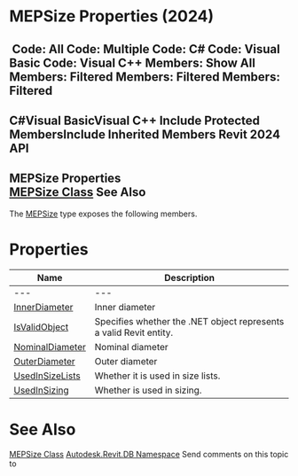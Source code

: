 # MEPSize Properties (2024)

﻿
 Code: All Code: Multiple Code: C# Code: Visual Basic Code: Visual C++  Members: Show All Members: Filtered Members: Filtered Members: Filtered   
---  
C#Visual BasicVisual C++
Include Protected MembersInclude Inherited Members
Revit 2024 API  
---  
MEPSize Properties  
[MEPSize Class](475cd9a4-e87a-6f9f-7e75-c079ac004166.md "MEPSize Class") See Also  
---  
The [MEPSize](475cd9a4-e87a-6f9f-7e75-c079ac004166.md "MEPSize Class") type exposes the following members.
# Properties
| Name | Description |
| --- | --- |
| --- | --- | --- |
| [InnerDiameter](b0e6d8e3-b6c5-5613-aeb1-d6240b893e66.md "InnerDiameter Property") | Inner diameter |
| [IsValidObject](edb2b8b8-c54a-2a81-f12d-509a4a7998ee.md "IsValidObject Property") | Specifies whether the .NET object represents a valid Revit entity. |
| [NominalDiameter](a77fe63e-1247-6dab-8fd2-f73f331a0f3e.md "NominalDiameter Property") | Nominal diameter |
| [OuterDiameter](d73fd680-f2b8-7970-b4ed-74804f011475.md "OuterDiameter Property") | Outer diameter |
| [UsedInSizeLists](ded3decd-abc9-ab70-a499-eb5d58613b9d.md "UsedInSizeLists Property") | Whether it is used in size lists. |
| [UsedInSizing](256878c4-effe-babd-3791-00f37ba3f088.md "UsedInSizing Property") | Whether is used in sizing. |

# See Also
[MEPSize Class](475cd9a4-e87a-6f9f-7e75-c079ac004166.md "MEPSize Class")
[Autodesk.Revit.DB Namespace](87546ba7-461b-c646-cbb1-2cb8f5bff8b2.md "Autodesk.Revit.DB Namespace")
Send comments on this topic to 